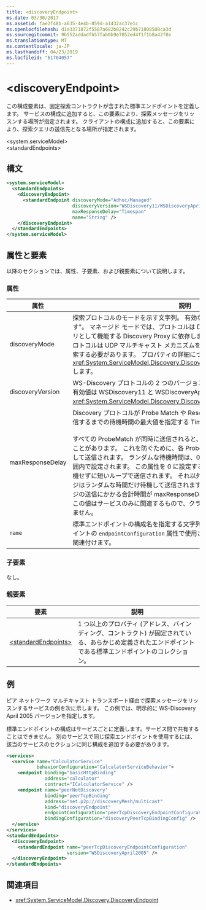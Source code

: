 ```yaml
---
title: <discoveryEndpoint>
ms.date: 03/30/2017
ms.assetid: fae2f48b-a635-4e4b-859d-a1432ac37e1c
ms.openlocfilehash: d1a3371872f5587a682b8242c29b71808508ca3d
ms.sourcegitcommit: 9b552addadfb57fab0b9e7852ed4f1f1b8a42f8e
ms.translationtype: MT
ms.contentlocale: ja-JP
ms.lasthandoff: 04/23/2019
ms.locfileid: "61704057"
---
```

# <a name="discoveryendpoint"></a>\<discoveryEndpoint>

この構成要素は、固定探索コントラクトが含まれた標準エンドポイントを定義します。 サービスの構成に追加すると、この要素により、探索メッセージをリッスンする場所が指定されます。 クライアントの構成に追加すると、この要素により、探索クエリの送信先となる場所が指定されます。  
  
\<system.serviceModel>  
\<standardEndpoints>  
  
## <a name="syntax"></a>構文  
  
```xml  
<system.serviceModel>
  <standardEndpoints>
    <discoveryEndpoint>
      <standardEndpoint discoveryMode="Adhoc/Managed"
                        discoveryVersion="WSDiscovery11/WSDiscoveryApril2005"
                        maxResponseDelay="Timespan"
                        name="String" />
    </discoveryEndpoint>
  </standardEndpoints>
</system.serviceModel>
```  
  
## <a name="attributes-and-elements"></a>属性と要素

以降のセクションでは、属性、子要素、および親要素について説明します。  
  
### <a name="attributes"></a>属性

| 属性        | 説明 |  
| ---------------- | ----------- |  
| discoveryMode    | 探索プロトコルのモードを示す文字列。 有効な値は"Adhoc"と"Managed です"。 マネージド モードでは、プロトコルは Discoverable サービスのリポジトリとして機能する Discovery Proxy に依存します。 アドホック モードでは、プロトコルは UDP マルチキャスト メカニズムを使用して利用可能なサービスを探索する必要があります。 プロパティの詳細については、次を参照してください。<xref:System.ServiceModel.Discovery.DiscoveryEndpoint.DiscoveryMode%2A>します。 |  
| discoveryVersion | WS-Discovery プロトコルの 2 つのバージョンのうち、1 つを指定する文字列。 有効値は WSDiscovery11 と WSDiscoveryApril2005 です。 この値は、<xref:System.ServiceModel.Discovery.DiscoveryVersion> 型です。 |  
| maxResponseDelay | Discovery プロトコルが Probe Match や Resolve Match などのメッセージを送信するまでの待機時間の最大値を指定する Timespan 値。<br /><br /> すべての ProbeMatch が同時に送信されると、ネットワーク ストームが発生することがあります。 これを防ぐために、各 ProbeMatch はランダムな時間だけ待機して送信されます。 ランダムな待機時間は、0 からこの属性に設定された値の範囲内で設定されます。 この属性を 0 に設定すると、ProbeMatch メッセージは待機せずに短いループで送信されます。 それ以外の場合は、ProbeMatch メッセージはランダムな時間だけ待機して送信されます。すべての ProbeMatch メッセージの送信にかかる合計時間が maxResponseDelay を超えることはありません。 この値はサービスのみに関連するもので、クライアントが使用するものではありません。 |  
| `name`           | 標準エンドポイントの構成名を指定する文字列。 この名前は、サービス エンドポイントの `endpointConfiguration` 属性で使用され、標準エンドポイントと構成を関連付けます。 |  
  
### <a name="child-elements"></a>子要素

なし。  
  
### <a name="parent-elements"></a>親要素

| 要素 | 説明 |  
| ------- | ----------- |  
| [\<standardEndpoints>](../../../../../docs/framework/configure-apps/file-schema/wcf/standardendpoints.md) | 1 つ以上のプロパティ (アドレス、バインディング、コントラクト) が固定されている、あらかじめ定義されたエンドポイントである標準エンドポイントのコレクション。 |  
  
## <a name="example"></a>例

ピア ネットワーク マルチキャスト トランスポート経由で探索メッセージをリッスンするサービスの例を次に示します。 この例では、明示的に WS-Discovery April 2005 バージョンを指定します。  
  
標準エンドポイントの構成はサービスごとに定義します。サービス間で共有することはできません。 別のサービスで同じ探索エンドポイントを使用するには、該当のサービスのセクションに同じ構成を追加する必要があります。  
  
```xml  
<services>
  <service name="CalculatorService"
           behaviorConfiguration="CalculatorServiceBehavior">
    <endpoint binding="basicHttpBinding"
              address="calculator"
              contract="ICalculatorService" />
    <endpoint name="peerNetDiscovery"
              binding="peerTcpBinding"
              address="net.p2p://discoveryMesh/multicast"
              kind="discoveryEndpoint"
              endpointConfiguration="peerTcpDiscoveryEndpointConfiguration"
              bindingConfiguration="discoveryPeerTcpBindingConfig" />
  </service>
</services>
<standardEndpoints>
  <discoveryEndpoint>
    <standardEndpoint name="peerTcpDiscoveryEndpointConfiguration"
                      version="WSDiscoveryApril2005" />
  </discoveryEndpoint>
</standardEndpoints>
```  
  
## <a name="see-also"></a>関連項目

- <xref:System.ServiceModel.Discovery.DiscoveryEndpoint>
